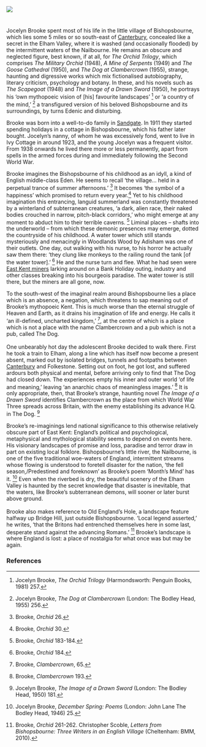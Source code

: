 <a href="https://beta.kent-maps.online"><img src="https://beta.kent-maps.online/juncture/ve-button.png"></a>
<param ve-config title="Jocelyn Brooke (1908-1966) " author="Dr Simon Wilson" layout="vtl" banner="https://stor.artstor.org/stor/80704dae-34f6-4afe-bbfe-f1890b4a0994">
<param ve-map center="Q866348" zoom="10">
<param ve-entity eid="Q866348" aliases="Bishopbourne">
<param ve-entity eid="Q5360119" aliases="Elham Valley">
<param ve-entity eid="Q5360120" aliases="Elham Valley Railway">
<param ve-entity eid="Q2790263" aliases="Adisham">
<param ve-entity eid="Q29303" aliases="Canterbury">
<param ve-entity eid="Q375314" aliases="Folkestone">
<param ve-entity eid="Q2302642" aliases="Bridge">

#

Jocelyn Brooke spent most of his life in the little village of Bishopsbourne, which lies some 5 miles or so south-east of [Canterbury](/canterbury/20c-canterbury-home), concealed like a secret in the Elham Valley, where it is washed (and occasionally flooded) by the intermittent waters of the Nailbourne. He remains an obscure and neglected figure, best known, if at all, for _The Orchid Trilogy_, which comprises _The Military Orchid_ (1948), _A Mine of Serpents_ (1949) and _The Goose Cathedral_ (1950), and _The Dog at Clambercrown_ (1955), strange, haunting and digressive works which mix fictionalised autobiography, literary criticism, psychology and botany. In these, and his novels such as _The Scapegoat_ (1948) and _The Image of a Drawn Sword_ (1950), he portrays his ‘own mythopoeic vision of [his] favourite landscapes’ [^ref1] or ‘a country of the mind,’ [^ref2] a transfigured version of his beloved Bishopsbourne and its surroundings, by turns Edenic and disturbing.
<param ve-image url="https://stor.artstor.org/stor/3e4f3256-59f7-495a-92e8-7b469bb98021" label="Bishopsbourne" attribution="Martin Crowther">

Brooke was born into a well-to-do family in [Sandgate](/placesqz/sandgate-overview). In 1911 they started spending holidays in a cottage in Bishopsbourne, which his father later bought. Jocelyn’s nanny, of whom he was excessively fond, went to live in Ivy Cottage in around 1923, and the young Jocelyn was a frequent visitor. From 1938 onwards he lived there more or less permanently, apart from spells in the armed forces during and immediately following the Second World War. 
<param ve-image url="https://stor.artstor.org/stor/fab81d15-c1f8-43fc-8678-ae80bfbf75e3" label="Ivy Cottage" attribution="Martin Crowther">

Brooke imagines the Bishopsbourne of his childhood as an idyll, a kind of English middle-class Eden. He seems to recall ‘the village… held in a perpetual trance of summer afternoons.’ [^ref3] It becomes ‘the symbol of a happiness’ which promised to return every year.[^ref4]
Yet to his childhood imagination this entrancing, languid summerland was constantly threatened by a winterland of subterranean creatures, ‘a dark, alien race, their naked bodies crouched in narrow, pitch-black corridors,’ who might emerge at any moment to abduct him to their terrible caverns. [^ref5] Liminal places – shafts into the underworld – from which these demonic presences may emerge, dotted the countryside of his childhood. A water tower which still stands mysteriously and menacingly in Woodlands Wood by Adisham was one of their outlets. One day, out walking with his nurse, to his horror he actually saw them there: ‘they clung like monkeys to the railing round the tank [of the water tower].’ [^ref6] He and the nurse turn and flee. What he had seen were [East Kent miners](/20c/20c-kent-miners) larking around on a Bank Holiday outing, industry and other classes breaking into his bourgeois paradise. The water tower is still there, but the miners are all gone, now.
<param ve-image url="https://stor.artstor.org/stor/0095b092-a8e8-4d8f-b644-ad93dd98f9f8" label="The Water Tower, Woodlands Wood, Adisham">

To the south-west of the imaginal realm around Bishopsbourne lies a place which is an absence, a negation, which threatens to sap meaning out of Brooke’s mythopoeic Kent. This is much worse than the eternal struggle of Heaven and Earth, as it drains his imagination of life and energy. He calls it ‘an ill-defined, uncharted kingdom,’ [^ref7], at the centre of which is a place which is not a place with the name Clambercrown and a pub which is not a pub, called The Dog. 
<br><br>
One unbearably hot day the adolescent Brooke decided to walk there. First he took a train to Elham, along a line which has itself now become a present absent, marked out by isolated bridges, tunnels and footpaths between [Canterbury](/canterbury/20c-canterbury-home) and Folkestone. Setting out on foot, he got lost, and suffered ardours both physical and mental, before arriving only to find that The Dog had closed down. The experiences empty his inner and outer world ‘of life and meaning,’ leaving ‘an anarchic chaos of meaningless images.’ [^ref8] It is only appropriate, then, that Brooke’s strange, haunting novel _The Image of a Drawn Sword_ identifies Clambercrown as the place from which World War Three spreads across Britain, with the enemy establishing its advance H.Q. in The Dog. [^ref9]
<param ve-image url="https://stor.artstor.org/stor/d80318dc-0229-4020-9ccf-28174d5ef4c2" label="Elham Valley Railway">

Brooke’s re-imaginings lend national significance to this otherwise relatively obscure part of East Kent: England’s political and psychological, metaphysical and mythological stability seems to depend on events here. His visionary landscapes of promise and loss, paradise and terror draw in part on existing local folklore. Bishopsbourne’s little river, the Nailbourne, is one of the five traditional woe-waters of England, intermittent streams whose flowing is understood to foretell disaster for the nation, ‘the fell season,/Predestined and foreknown’ as Brooke’s poem ‘Month’s Mind’ has it. [^ref10] Even when the riverbed is dry, the beautiful scenery of the Elham Valley is haunted by the secret knowledge that disaster is inevitable, that the waters, like Brooke’s subterranean demons, will sooner or later burst above ground.  
<br>
Brooke also makes reference to Old England’s Hole, a landscape feature halfway up Bridge Hill, just outside Bishopsbourne. ‘Local legend asserted,’ he writes, ‘that the Britons had entrenched themselves here in some last, desperate stand against the advancing Romans.’ [^ref11] Brooke’s landscape is where England is lost: a place of nostalgia for what once was but may be again.
<param ve-image url="https://stor.artstor.org/stor/80704dae-34f6-4afe-bbfe-f1890b4a0994" label="Nailbourne" attribution="Martin Crowther">

### References
[^ref1]: Jocelyn Brooke, _The Orchid Trilogy_ (Harmondsworth: Penguin Books, 1981) 257.
[^ref2]: Jocelyn Brooke, _The Dog at Clambercrown_ (London: The Bodley Head, 1955) 256. 
[^ref3]: Brooke, _Orchid_ 26.
[^ref4]: Brooke, _Orchid_ 30.
[^ref5]: Brooke, _Orchid_ 183-184.
[^ref6]: Brooke, _Orchid_ 184.
[^ref7]: Brooke, _Clambercrown_, 65.
[^ref8]: Brooke, _Clambercrown_ 193.
[^ref9]: Jocelyn Brooke, _The Image of a Drawn Sword_ (London: The Bodley Head, 1950) 181.
[^ref10]: Jocelyn Brooke, _December Spring: Poems_ (London: John Lane The Bodley Head, 1946) 25.
[^ref11]: Brooke, _Orchid_ 261-262.
Christopher Scoble, _Letters from Bishopsbourne: Three Writers in an English Village_ (Cheltenham: BMM, 2010).
